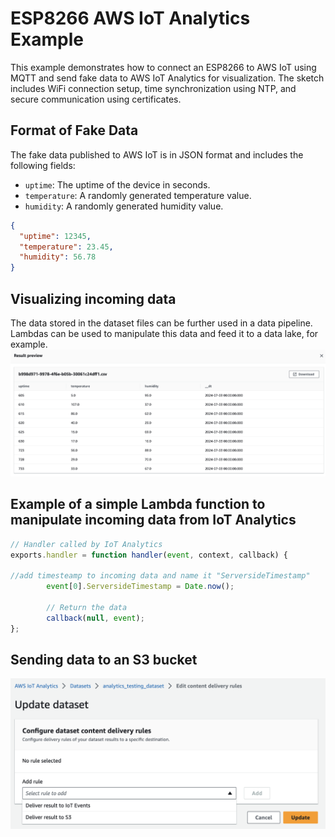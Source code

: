 # ESP8266 AWS IoT Analytics Example

This example demonstrates how to connect an ESP8266 to AWS IoT using MQTT and send fake data to AWS IoT Analytics for visualization. The sketch includes WiFi connection setup, time synchronization using NTP, and secure communication using certificates.


## Format of Fake Data
The fake data published to AWS IoT is in JSON format and includes the following fields:

- `uptime`: The uptime of the device in seconds.
- `temperature`: A randomly generated temperature value.
- `humidity`: A randomly generated humidity value.

```json
{
  "uptime": 12345,
  "temperature": 23.45,
  "humidity": 56.78
}
```

## Visualizing incoming data
The data stored in the dataset files can be further used in a data pipeline. Lambdas can be used to manipulate this data and feed it to a data lake, for example.
![Data received screenshot, with temperature and humidity values](./images/data-set.png)

## Example of a simple Lambda function to manipulate incoming data from IoT Analytics
```js
// Handler called by IoT Analytics
exports.handler = function handler(event, context, callback) {
    
//add timesteamp to incoming data and name it "ServersideTimestamp"
        event[0].ServersideTimestamp = Date.now();
        
        // Return the data        
        callback(null, event);
};
```

## Sending data to an S3 bucket
![Creating a content delivery rule dropdown options](images/content-delivery-rule.png)